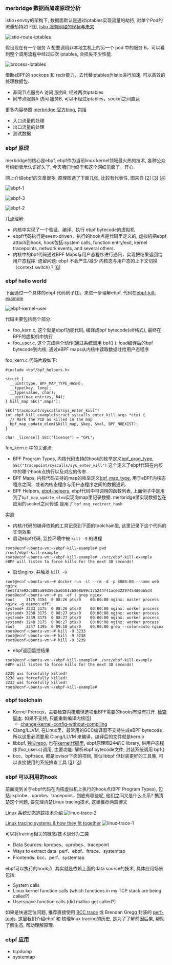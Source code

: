 ### merbridge 数据面加速原理分析

istio+envoy的架构下, 数据面默认是通过iptables实现流量的劫持, 对单个Pod的流量劫持如下图, [Istio 服务网格的现状与未来](https://jimmysong.io/blog/beyond-istio-oss/)

![istio-route-iptables](../pics/istio-route-iptables.svg)

假设现在有一个服务 A 想要调用非本地主机上的另一个 pod 中的服务 B，可以看到整个调用流程中经过四次 iptables, 会损失不少性能.

![process-iptables](../pics/iptables-process.svg)

借助eBPF的 sockops 和 redir能力，去代替iptables为Istio进行加速, 可以高效的处理数据包. 
- 非同节点服务A 访问 服务B, 经过两次iptables
- 同节点服务A 访问 服务B, 可以不经过iptables，socket之间直达

更多内容参照 [merbridge 官方blog](https://merbridge.io/zh/blog/2022/03/01/merbridge-introduce/), 包括
- 入口流量的处理
- 出口流量的处理
- 测试数据

### ebpf 原理

merbridge的核心是ebpf, ebpf作为当前linux kernel领域最火热的技术, 各种公众号纷纷表示认识好久了, 今天咱们也终于和这个网红见面了，开心.

网上介绍ebpf的文章很多, 原理图选了下面几张, 比较有代表性, 图来自 [[2]] [[3]] [[4]] 

![ebpf-1](../pics/ebpf-1.png)

![ebpf-3](../pics/linux_ebpf_internals.png)

![ebpf-2](../pics/ebpf-2.png)

几点理解:
- 内核中实现了一个验证、编译、执行 ebpf bytecode的虚拟机
- ebpf代码执行是event-driven，执行的hook点是代码里定义的, 虚拟机把ebpf attach到hook, hook包括:system calls, function entry/exit, kernel tracepoints, network events, and several others.  
- 内核中的bpf代码通过BPF Maps与用户态程序进行通讯，实现把结果返回给用户态程序. 遗留问题: ebpf 不会产生/减少 内核态与用户态的上下文切换（context switch)？[[6]]

### ebpf hello world

下面通过一个具体的ebpf 代码例子[[1]]，来进一步理解ebpf, 代码在[ebpf-kill-example](https://github.com/niclashedam/ebpf-kill-example)

![ebpf-kernel-user](../pics/ebpf-kernel-user.png)


代码主要包括两个部分:
- foo_kern.c, 这个就是ebpf功能代码, 编译成bpf bytecode(elf格式), 最终在BPF的虚拟机中执行
- foo_user.c, 这个完成两个动作(通过系统调用 bpf() ): load编译后的bpf bytecode到内核; 通过eBPF maps从内核中读取数据吐给用户态程序

foo_kern.c 代码片段如下:
```cgo
#include <bpf/bpf_helpers.h>

struct {
  __uint(type, BPF_MAP_TYPE_HASH);
  __type(key, long);
  __type(value, char);
  __uint(max_entries, 64);
} kill_map SEC(".maps");

SEC("tracepoint/syscalls/sys_enter_kill")
int ebpf_kill_example(struct syscalls_enter_kill_args *ctx) {
  // Mark the PID as killed in the map
  bpf_map_update_elem(&kill_map, &key, &val, BPF_NOEXIST);
}  

char _license[] SEC("license") = "GPL";
```

foo_kern.c 中的关键点:
- BPF Program Types, 内核代码支持的hook的枚举定义[bpf_prog_type](https://github.com/torvalds/linux/blob/v5.4/include/uapi/linux/bpf.h#L149),   ```SEC("tracepoint/syscalls/sys_enter_kill")``` 这个定义了ebpf代码在内核中的哪个hook点执行以及对应的传参.
- BPF Maps, 内核代码支持的map的枚举定义[bpf_map_type](https://github.com/torvalds/linux/blob/v5.4/include/uapi/linux/bpf.h#L112), 用于eBPF内核态程序之间，或者内核态程序与用户态程序之间的数据通讯.
- BPF Helpers, [ebpf-helpers](https://man7.org/linux/man-pages/man7/bpf-helpers.7.html), ebpf代码中可调用的函数列表, 上面例子中是用到了```bpf_map_update_elem```实现向map里记录数据. merbridge里实现数据包在应用的socket之间传递 是用了 ```bpf_msg_redirect_hash```

实测

- 内核/代码的编译依赖的工具记录到下面的toolchain里, 这里记录下这个代码的实测效果
- 启动ebpf代码, 监控环境中被 ```kill -9``` 的进程
```cgo
root@ecnf-ubuntu-vm:~/ebpf-kill-example# pwd
/root/ebpf-kill-example
root@ecnf-ubuntu-vm:~/ebpf-kill-example# ./src/ebpf-kill-example
eBPF will listen to force kills for the next 30 seconds!

```
- 启动nginx, 并触发 ```kill -9```
```cgo
root@ecnf-ubuntu-vm:~# docker run -it --rm -d -p 8080:80 --name web nginx
4ee3fd7e92c5085a893593ba0501cb8e8b99c175244f41ace32297454d0ab5d4
root@ecnf-ubuntu-vm:~# ps -ef | grep nginx
root     3175 3154  0 08:26 pts/0    00:00:00 nginx: master process nginx -g daemon off;
systemd+ 3233 3175  0 08:26 pts/0    00:00:00 nginx: worker process
systemd+ 3238 3175  0 08:27 pts/0    00:00:00 nginx: worker process
systemd+ 3239 3175  0 08:27 pts/0    00:00:00 nginx: worker process
systemd+ 3240 3175  0 08:27 pts/0    00:00:00 nginx: worker process
root     3247 1395  0 09:10 pts/0    00:00:00 grep --color=auto nginx
root@ecnf-ubuntu-vm:~# kill -9 3233
root@ecnf-ubuntu-vm:~# kill -9 3238
root@ecnf-ubuntu-vm:~# kill -9 3239
```
- ebpf返回监控结果
```cgo
root@ecnf-ubuntu-vm:~/ebpf-kill-example# ./src/ebpf-kill-example
eBPF will listen to force kills for the next 30 seconds!

3239 was forcefully killed!
3238 was forcefully killed!
3233 was forcefully killed!
root@ecnf-ubuntu-vm:~/ebpf-kill-example#
```

### ebpf toolchain

- Kernel Prereqs，主要检查内核编译选项里BPF需要的hooks有没有打开. [检查脚本](https://amedee.me/2020/06/17/bpf-on-ubuntu-20/). 如果不支持, 只能重新编译内核[[5]]
  - [change-kernel-config-without-compiling](https://askubuntu.com/questions/557010/change-kernel-config-without-compiling)
- Clang/LLVM, 在Linux里，最常用的GCC编译器不支持生成eBPF bytecode，所以这里必须要用 Clang/LLVM 来编译，编译后的文件就是kern.o
- libbpf, [独立repo](https://github.com/libbpf/libbpf), 也在[kernel代码里](https://github.com/torvalds/linux/blob/v5.4/tools/lib/bpf/libbpf.h), ebpf原理图2中的C library, 供用户态程序(foo_user.c)调用, 主要功能: 解析ebpf bytecode文件; 封装系统调用 bpf()
- bcc、bpftrace, 都是iovisor下面的项目, 类似libbpf 但封装更好的工具集, 可以直接使用的系统排查工具 [[3]] [[4]]

### ebpf 可以利用的hook 

前面提到关于ebpf代码在内核虚拟机上执行的hook点(BPF Program Types), 包括: kprobe、uprobe、tracepoint...到底有哪些呢, 他们之间又是什么关系? 搞清楚这个问题, 要先理清楚Linux tracing技术, 这里推荐两篇博文

[Linux 系统动态追踪技术介绍](https://blog.arstercz.com/introduction_to_linux_dynamic_tracing/)
![linux-trace-2](../pics/linux-trace-2.jpg)

[Linux tracing systems & how they fit together](https://jvns.ca/blog/2017/07/05/linux-tracing-systems/#kernel-tracepoints)
![linux-trace-1](../pics/linux-tracing-1.png)

可以将tracing相关的概念/技术划分为三类
- Data Sources: kprobes、uprobes、tracepoint
- Ways to extract data: perf、ebpf、ftrace、systemtap
- Frontends: bcc、perf、systemtap

ebpf可以执行的hook点, 其实就是依赖上面的data source的技术, 具体应用场景包括:
- System calls
- Linux kernel function calls (which functions in my TCP stack are being called?)
- Userspace function calls (did malloc get called?)

如果是快速定位问题, 推荐直接使用 [BCC trace](https://github.com/iovisor/bcc) 或 Brendan Gregg 封装的 [perf-tools](https://github.com/brendangregg/perf-tools).
这里我们介绍ebpf 和 梳理linux tracing的历史, 是为了了解前因后果, 帮助了解生态, 帮助理解原理.







### ebpf 应用
- tcpdump
- systemtap


[1]: https://learn.lianglianglee.com/%E4%B8%93%E6%A0%8F/%E5%AE%B9%E5%99%A8%E5%AE%9E%E6%88%98%E9%AB%98%E6%89%8B%E8%AF%BE/%E5%8A%A0%E9%A4%9005%20eBPF%EF%BC%9A%E6%80%8E%E4%B9%88%E6%9B%B4%E5%8A%A0%E6%B7%B1%E5%85%A5%E5%9C%B0%E6%9F%A5%E7%9C%8B%E5%86%85%E6%A0%B8%E4%B8%AD%E7%9A%84%E5%87%BD%E6%95%B0%EF%BC%9F.md
[2]: https://kernel.0voice.com/forum.php?mod=viewthread&tid=920
[3]: https://www.brendangregg.com/ebpf.html
[4]: https://ebpf.io/what-is-ebpf/
[5]: https://www.jianshu.com/p/2e89435e839f
[6]: https://elinux.org/images/d/dc/Kernel-Analysis-Using-eBPF-Daniel-Thompson-Linaro.pdf

